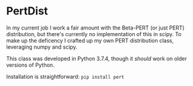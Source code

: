 # PertDist
In my current job I work a fair amount with the Beta-PERT (or just PERT) distribution, but there's currently no implementation of this in scipy. To make up the deficency I crafted up my own PERT distribution class, leveraging numpy and scipy.

This class was developed in Python 3.7.4, though it *should* work on older versions of Python.

Installation is straightforward: `pip install pert`

